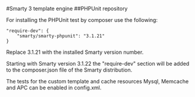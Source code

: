 #Smarty 3 template engine
##PHPUnit repository

For installing the PHPUnit test by composer use the following:

    "require-dev": {
        "smarty/smarty-phpunit": "3.1.21"
    }

Replace 3.1.21 with the installed Smarty version number.

Starting with Smarty version 3.1.22 the "require-dev" section will be added
to the composer.json file of the Smarty distribution.

The tests for the custom template and cache resources Mysql, Memcache and APC can
be enabled in config.xml.

